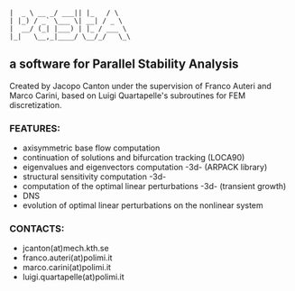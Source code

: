     |  _ \ __ _/ ___|| |_   / \
    | |_) / _` \___ \| __| / _ \
    |  __/ (_| |___) | |_ / ___ \
    |_|   \__,_|____/ \__/_/   \_\

## a software for Parallel Stability Analysis

 Created by Jacopo Canton under the supervision of Franco Auteri and Marco
 Carini, based on Luigi Quartapelle's subroutines for FEM discretization.

### FEATURES:
  - axisymmetric base flow computation
  - continuation of solutions and bifurcation tracking (LOCA90)
  - eigenvalues and eigenvectors computation -3d- (ARPACK library)
  - structural sensitivity computation -3d-
  - computation of the optimal linear perturbations -3d- (transient growth)
  - DNS
  - evolution of optimal linear perturbations on the nonlinear system

### CONTACTS:
  - jcanton(at)mech.kth.se
  - franco.auteri(at)polimi.it
  - marco.carini(at)polimi.it
  - luigi.quartapelle(at)polimi.it
